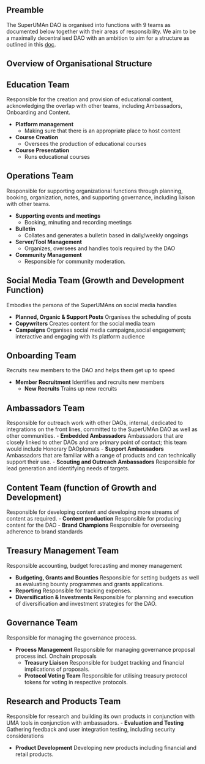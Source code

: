 ## Preamble
The SuperUMAn DAO is organised into functions with 9 teams as documented below together with their areas of responsibility. We aim to be a maximally decentralised DAO with an ambition to aim for a structure as outlined in this [doc](https://docs.google.com/document/d/1_rPODDWQhZu6oAoQQiy_3oQngOVhu8XLuqeLFgk1Yzg/edit).

## Overview of Organisational Structure

## Education Team 
Responsible for the creation and provision of educational content, acknowledging the overlap with other teams, including Ambassadors, Onboarding and Content.
- **Platform management**
	- Making sure that there is an appropriate place to host content
- **Course Creation**
 	- Oversees the production of educational courses
- **Course Presentation**
	- Runs educational courses

## Operations Team 
Responsible for supporting organizational functions through planning, booking, organization, notes, and supporting governance, including liaison with other teams.
- **Supporting events and meetings**
	- Booking, minuting and recording meetings
- **Bulletin**
	- Collates and generates a bulletin based in daily/weekly ongoings
- **Server/Tool Management**
	- Organizes, oversees and handles tools required by the DAO
- **Community Management**
	- Responsible for community moderation.

## Social Media Team  (Growth and Development Function)
Embodies the persona of the SuperUMAns on social media handles
  - **Planned, Organic & Support Posts**
	  Organises the scheduling of posts
  - **Copywriters**
	  Creates content for the social media team
  - **Campaigns**
    Organises social media campaigns,social engagement; interactive and engaging with its platform audience  

## Onboarding Team 
Recruits new members to the DAO and helps them get up to speed
  - **Member Recruitment**
	  Identifies and recruits new members
	- **New Recruits**
	  Trains up new recruits

## Ambassadors Team 
Responsible for outreach work with other DAOs, internal, dedicated to integrations on the front lines, committed to the SuperUMAn DAO as well as other communities.
	- **Embedded Ambassadors**
	  Ambassadors that are closely linked to other DAOs and are primary point of contact; this team would include Honorary DAOplomats
	- **Support Ambassadors**
	  Ambassadors that are familiar with a range of products and can technically support their 
use.
	- **Scouting and Outreach Ambassadors**
	  Responsible for lead generation and identifying needs of targets.

## Content Team (function of Growth and Development)
Responsible for developing content and developing more streams of content as required.
	- **Content production**
	  Responsible for producing content for the DAO 
	- **Brand Champions**
	  Responsible for overseeing adherence to brand standards

## Treasury Management Team
Responsible accounting, budget forecasting and money management
  - **Budgeting, Grants and Bounties**
    Responsible for setting budgets as well as evaluating bounty programmes and grants applications.
  - **Reporting**
    Responsible for tracking expenses.
  - **Diversification & Investments**
    Responsible for planning and execution of diversification and investment strategies for the DAO.


## Governance Team
Responsible for managing the governance process.
  - **Process Management**
	  Responsible for managing governance proposal process incl. Onchain proposals
	- **Treasury Liaison**
	  Responsible for budget tracking and financial implications of proposals.
	- **Protocol Voting Team**
	  Responsible for utilising treasury protocol tokens for voting in respective protocols.

## Research and Products Team
Responsible for research and building its own products in conjunction with UMA tools in conjunction with ambassadors.
	- **Evaluation and Testing**
	  Gathering feedback and user integration testing, including security considerations
  - **Product Development**
	  Developing new products including financial and retail products.
